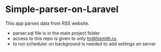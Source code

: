 # Simple-parser-on-Laravel
This app parses data from RSS website.

- parser.sql file is in the main project folder
- access to this repo is given to only hr@hismith.ru
- to run scheduler on background is needed to add settings on server
